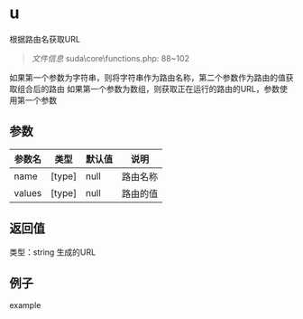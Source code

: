 # u
根据路由名获取URL
> *文件信息* suda\core\functions.php: 88~102

如果第一个参数为字符串，则将字符串作为路由名称，第二个参数作为路由的值获取组合后的路由
如果第一个参数为数组，则获取正在运行的路由的URL，参数使用第一个参数

## 参数

| 参数名 | 类型 | 默认值 | 说明 |
|--------|-----|-------|-------|
| name |  [type] | null |  路由名称 |
| values |  [type] | null |  路由的值 |

## 返回值
类型：string
 生成的URL

## 例子

example